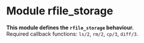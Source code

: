 

# Module rfile_storage #

__This module defines the `rfile_storage` behaviour.__<br /> Required callback functions: `ls/2`, `rm/2`, `cp/3`, `diff/3`.

